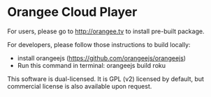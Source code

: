 Orangee Cloud Player
============
For users, please go to http://orangee.tv to install pre-built package.

For developers, please follow those instructions to build locally:
* install orangeejs (https://github.com/orangeejs/orangeejs)
* Run this command in terminal:
orangeejs build roku

This software is dual-licensed. It is GPL (v2) licensed by default, but commercial
license is also available upon request.
